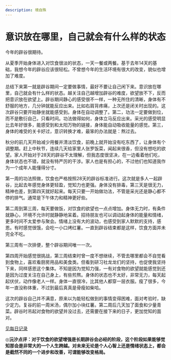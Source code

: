 ```yaml
---
description: 境自殊
---
```


# 意识放在哪里，自己就会有什么样的状态

今年的辟谷很期待。

从夏季开始身体进入对饮食很淡的状态，一天一餐或两餐。基于去年14天的基础，我想今年的辟谷应该很轻松。不曾想今年的生活环境有很大的改变，貌似也增加了难度。

总结下来第一就是辟谷期间一定要做事情，最好不要让自己闲下来。意识放在哪里，自己就会有什么样的状态。越关注自己越增加辟谷的难度，欲望放不下，反而把意识放在欲望上。辟谷期间静心的感受很不一样，一种无所住的清晰，身体有不舒服的地方，几分钟就能反应出来。比如右肩背疼痛，上次还是闭关时出现的。这次辟谷只要开始静坐就能感受到。身体在自动调整了。第二，功法一定要做到位，而不是敷衍自己，只看时间。功法做得如何，身体立马反应出来。采光的感受明显比去年好很多，能感受到和太阳万物的链接，身体能自动吸收能量的感觉。第三，身体的难受的关卡好过，意识转换才难，最笨的办法就是：熬过去。

秋分的前几天开始减少用餐并清淡饮食，前晚上就开始没有吃东西了，让身体有个调整期。赶上中秋节，连续几天给家里人张罗饭菜，闻起来很香，但没有想吃的欲望。家人开始对于28天的辟谷不太理解，但我态度很坚决，在一边看着他们吃，身体状态也不错，就没有特严厉的干涉。家人也是有担心的，不过他们也知道我作为一个成年人能懂得分寸。

第一周的功法照做，饮食也严格按照28天的辟谷标准进行。这次就是多人一起辟谷，比起去年感觉身体更轻盈，觉知力也更强。身体没有排毒，第三天是很无力，精神也差，到第四天就好起来。每天只要一开始做功法，不管是采光还是静心都不停的排气。通常是下午体力和精神更好些。

第二周到第三周，每天要做饭，对饮食的欲望也一点点增加。身体无力时，有条件就静心，环境不允许时就静静地呆着。招待朋友也可以调动起身体的能量和情绪，更多时间不太爱参与聚会。情绪上没有大的波动，也感受到家人默默的支持，感恩。有时感觉很饿，会吃一小口烤红薯。一直到辟谷结束都是这样，饮食方面并未完全不吃。

第三周有一次排便，整个辟谷期间唯一一次。

第四周开始感觉很挑战，第三周结束时曾一度不想继续，不管去哪里都会不自觉看到食物上，喜欢看厨房用品和美食类。但看到研习社龙龙们的坚持，也促使我坚持下来，同样感恩这个集体。不知是因为觉知力强，一有对食物的欲望就能感觉到还是因为过度关注在自己身上，有些煎熬。身体的状态也不太好，非常无力，每天起起伏伏，动作像老人一样。身体一直很冷，比其他人都穿一层衣服。瘦了很多，今年一直没称体重，不过到最后真真是骨瘦如柴哈。

这次的辟谷自己并不满意，原来以为能轻松做到的事情变得困难，面对考验时，缺少定力。复谷的前一周米汤，偶尔加小块红薯。第二周后几天加了面食和少量青菜。辟谷时吊起对食物的欲望并没过去，还需要在接下来的日子，更加觉知的面对。

[见每日记录](https://zhonghebiguriji.gitbook.io/index/untitled-1/zhong-he-pi-gu-mei-ri-ji-lu-jing-zi-shu)

  
◎**沅汐点评：对于饮食的欲望增强是长期辟谷会必经的阶段，这个阶段如果能够觉知那会是非常大的一个人生跨越。对未来无论是个人心智上还是情绪状态上，都会是截然不同的一个进步和改善，可谓能够改变格局。**

